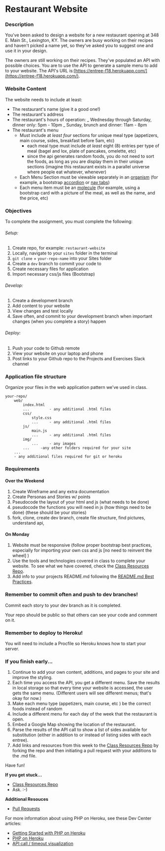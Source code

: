 # Restaurant Website

### Description

You've been asked to design a website for a new restaurant opening at 348 E. Main St., Lexington, KY. The owners are busy working on their recipes and haven't picked a name yet, so they've asked you to suggest one and use it in your design.

The owners are still working on their recipes. They've populated an API with possible choices. You are to use the API to generate a sample menu to add to your website. The API's URL is:[https://entree-f18.herokuapp.com/](https://entree-f18.herokuapp.com/).

### Website Content

The website needs to include at least:

- The restaurant's name (give it a good one!)
- The restaurant's address
- The restaurant's hours of operation:
  _ Wednesday through Saturday, dinner only: 5pm - 10pm
  _ Sunday, brunch and dinner: 11am - 8pm
- The restaurant's menu
  - Must include at _least four_ sections for unique meal type (appetizers, main course, sides, breakfast before 5am, etc)
    - each meal type must include _at least_ eight (8) entries per type of meal (bagel and lox, plate of pancakes, omelette, etc)
    - since the api generates random foods, you do not need to sort the foods, as long as you are display them in their unique sections (imagine this restaurant exists in a parallel universe where people eat whatever, whenever)
  - Each Menu Section must be viewable separately in an [organism](https://patternlab.io) (for example, a bootstrap [accordion](https://getbootstrap.com/docs/4.0/components/collapse/#accordion-example) or [nav tabs](https://getbootstrap.com/docs/4.0/components/navs/#javascript-behavior))
  - Each menu item must be an [molecule](https://patternlab.io) (for example, using a bootstrap card with a picture of the meal, as well as the name, and the price, etc)

### Objectives

To complete the assignment, you must complete the following:

###### Setup:

1. Create repo, for example: `restaurant-website`
2. Locally, navigate to your `sites` folder in the terminal
3. `git clone` + `your-repo-name` into your Sites folder
4. Create a `dev` branch to commit your code to
5. Create necessary files for application
6. Import necessary css/js files (Bootstrap)

<!-- ###### Optional Setup for eslint

1. in your repo top directory,
2. `npm init`
3. `eslint --init`
4. add the following line to your `.gitignore`
   1. `node_modules/` -->

###### Develop:

1. Create a development branch
2. Add content to your website
3. View changes and test locally
4. Save often, and commit to your development branch when important changes (when you complete a story) happen

###### Deploy:

<!-- 1. Create Heroku App with existing repo `heroku git\:remote -a yourproject2` -->

1. Push your code to Github remote
   <!-- 3. Push your code to Heroku remote -->
2. View your website on your laptop and phone
3. Post links to your Github repo to the Projects and Exercises Slack channel

### Application file structure

Organize your files in the web application pattern we've used in class.

```
your-repo/
    web/
        index.html
        ...         - any additional .html files
        css/
            style.css
            ...     - any additional .html files
        js/
            main.js
            ...     - any additional .html files
        img/
            ...     - any images
        ...     -any other folders required for your site
    ...
    - any additional files required for git or heroku
```

### Requirements

#### Over the Weekend

1. Create Wireframe and any extra documentation
2. Create Personas and Stories w/ points
3. Pseudocode the layout of your html and js (what needs to be done)
4. pseudocode the functions you will need in js (how things need to be done) (these should be your stories)
5. fork, clone, create dev branch, create file structure, find pictures, understand api,

#### On Monday

1. Website must be responsive (follow proper bootstrap best practices, especially for importing your own css and js [no need to reinvent the wheel] )
2. Use the tools and technologies covered in class to complete your website. To see what we have covered, check the [Class Resources Repo](https://github.com/bootcamp-students/Resources).
3. Add info to your projects README.md following the [README.md Best Practices](https://gist.github.com/PurpleBooth/109311bb0361f32d87a2).

### Remember to commit often and push to dev branches!

Commit each story to your dev branch as it is completed.

Your repo should be public so that others can see your code and comment on it.

### Remember to deploy to Heroku!

You will need to include a Procfile so Heroku knows how to start your server.

### If you finish early...

1. Continue to add your own content, additions, and pages to your site and improve the styling.
2. Each time you access the API, you get a different menu. Save the results in local storage so that every time your website is accessed, the user gets the same menu. (Different users will see different menus; that's okay for now.)
3. Make each menu type (appetizers, main course, etc ) be the correct foods instead of random
4. Include a different menu for each day of the week that the restaurant is open.
5. Embed a Google Map showing the location of the restaurant.
6. Parse the results of the API call to show a list of sides available for substitution (either in addition to or instead of listing sides with each entree).
7. Add links and resources from this week to the [Class Resources Repo](https://github.com/bootcamp-s19/Resources#resources) by forking the repo and then initiating a pull request with your additions to the .md file.

Have fun!

**If you get stuck...**

- [Class Resources Repo](https://github.com/bootcamp-s19/Resources#resources)
- Ask. :-)

**Additional Resouces**

- [Pull Requests](https://stackoverflow.com/questions/21657430/why-is-a-git-pull-request-not-called-a-push-request)

For more information about using PHP on Heroku, see these Dev Center articles:

- [Getting Started with PHP on Heroku](https://devcenter.heroku.com/articles/getting-started-with-php)
- [PHP on Heroku](https://devcenter.heroku.com/categories/php)
- [API call / timeout visualization](http://latentflip.com/loupe/?code=JC5vbignYnV0dG9uJywgJ2NsaWNrJywgZnVuY3Rpb24gb25DbGljaygpIHsKICAgIHNldFRpbWVvdXQoZnVuY3Rpb24gdGltZXIoKSB7CiAgICAgICAgY29uc29sZS5sb2coJ1lvdSBjbGlja2VkIHRoZSBidXR0b24hJyk7ICAgIAogICAgfSwgMjAwMCk7Cn0pOwoKY29uc29sZS5sb2coIkhpISIpOwoKc2V0VGltZW91dChmdW5jdGlvbiB0aW1lb3V0KCkgewogICAgY29uc29sZS5sb2coIkNsaWNrIHRoZSBidXR0b24hIik7Cn0sIDUwMDApOwoKY29uc29sZS5sb2coIldlbGNvbWUgdG8gbG91cGUuIik7!!!PGJ1dHRvbj5DbGljayBtZSE8L2J1dHRvbj4%3D)
